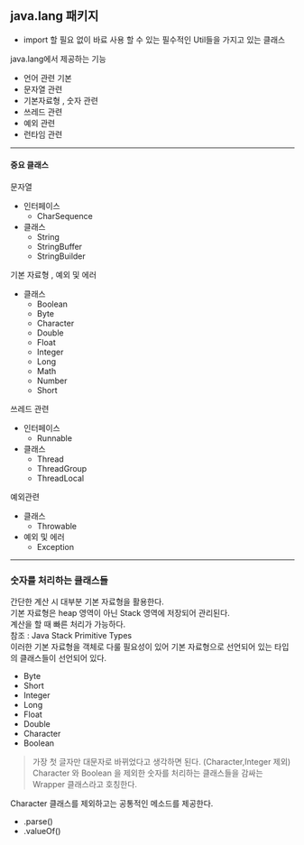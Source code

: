 ## java.lang 패키지

- import 할 필요 없이 바료 사용 할 수 있는 필수적인 Util들을 가지고 있는 클래스

java.lang에서 제공하는 기능
- 언어 관련 기본
- 문자열 관련
- 기본자료형  , 숫자 관련
- 쓰레드 관련
- 예외 관련
- 런타임 관련


-------

#### 중요 클래스

문자열
- 인터페이스
  - CharSequence
- 클래스
  - String
  - StringBuffer
  - StringBuilder

기본 자료형 , 예외 및 에러
- 클래스
  - Boolean 
  - Byte
  - Character
  - Double
  - Float
  - Integer
  - Long
  - Math
  - Number
  - Short

쓰레드 관련
- 인터페이스
  - Runnable
- 클래스
  - Thread
  - ThreadGroup
  - ThreadLocal

예외관련
- 클래스
  - Throwable
- 예외 및 에러
  - Exception


------

### 숫자를 처리하는 클래스들

간단한 계산 시 대부분 기본 자료형을 활용한다. 
<br>기본 자료형은 heap 영역이 아닌 Stack 영역에 저장되어 관리된다.
<br>계산을 할 때 빠른 처리가 가능하다.
<br> 참조 : Java Stack Primitive Types
<br>
이러한 기본 자료형을 객체로 다룰 필요성이 있어 기본 자료형으로 선언되어 있는 타입의 클래스들이 선언되어 있다.

- Byte
- Short
- Integer
- Long
- Float
- Double
- Character
- Boolean
> 가장 첫 글자만 대문자로 바뀌었다고 생각하면 된다. (Character,Integer 제외)
> Character 와 Boolean 을 제외한 숫자를 처리하는 클래스들을 감싸는 Wrapper 클래스라고 호칭한다.


Character 클래스를 제외하고는 공통적인 메소드를 제공한다.
- .parse() 
- .valueOf()